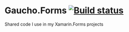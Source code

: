 # Gaucho.Forms [![Build status](https://ci.appveyor.com/api/projects/status/lw788gk9k0p6rqac?svg=true)](https://ci.appveyor.com/project/tboogh/gaucho-forms)
Shared code I use in my Xamarin.Forms projects
